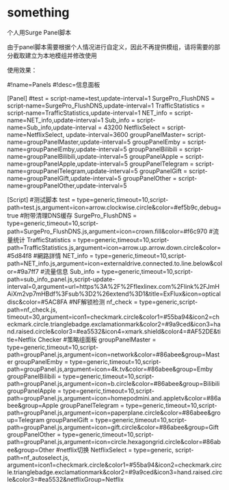 # something
个人用Surge Panel脚本

由于panel脚本需要根据个人情况进行自定义，因此不再提供模组，请将需要的部分截取建立为本地模组并修改使用

使用效果：

#!name=Panels
#!desc=信息面板

[Panel]
#test = script-name=test,update-interval=1
SurgePro_FlushDNS = script-name=SurgePro_FlushDNS,update-interval=1
TrafficStatistics = script-name=TrafficStatistics,update-interval=1
NET_info = script-name=NET_info,update-interval=1
Sub_info = script-name=Sub_info,update-interval = 43200
NetflixSelect = script-name=NetflixSelect, update-interval=3600
groupPanelMaster= script-name=groupPanelMaster,update-interval=5
groupPanelEmby = script-name=groupPanelEmby,update-interval=5
groupPanelBilibili = script-name=groupPanelBilibili,update-interval=5
groupPanelApple = script-name=groupPanelApple,update-interval=5
groupPanelTelegram = script-name=groupPanelTelegram,update-interval=5
groupPanelGift = script-name=groupPanelGift,update-interval=5
groupPanelOther = script-name=groupPanelOther,update-interval=5


[Script]
#测试脚本
test = type=generic,timeout=10,script-path=test.js,argument=icon=arrow.clockwise.circle&color=#ef5b9c,debug=true
#附带清理DNS缓存
SurgePro_FlushDNS = type=generic,timeout=10,script-path=SurgePro_FlushDNS.js,argument=icon=crown.fill&color=#f6c970
#流量统计
TrafficStatistics = type=generic,timeout=10,script-path=TrafficStatistics.js,argument=icon=arrow.up.arrow.down.circle&color=#5d84f8
#網路詳情
NET_info = type=generic,timeout=10,script-path=NET_info.js,argument=icon=externaldrive.connected.to.line.below&color=#9a7ff7
#流量信息
Sub_info = type=generic,timeout=10,script-path=sub_info_panel.js,script-update-interval=0,argument=url=https%3A%2F%2Fflexlinex.com%2Flink%2FJmHAiXm2vp7mHBdf%3Fsub%3D2%26extend%3D1&title=ExFlux&icon=opticaldisc&color=#5AC8FA
#NF解锁检测
nf_check = type=generic,script-path=nf_check.js, timeout=30,argument=icon1=checkmark.circle&color1=#55ba94&icon2=checkmark.circle.trianglebadge.exclamationmark&color2=#9a9ced&icon3=hand.raised.circle&color3=#ea5532&icon4=xmark.shield&color4=#AF52DE&title=Netflix Checker
#策略组面板
groupPanelMaster = type=generic,timeout=10,script-path=groupPanel.js,argument=icon=network&color=#86abee&group=Master
groupPanelEmby = type=generic,timeout=10,script-path=groupPanel.js,argument=icon=4k.tv&color=#86abee&group=Emby
groupPanelBilibili = type=generic,timeout=10,script-path=groupPanel.js,argument=icon=b.circle&color=#86abee&group=Bilibili
groupPanelApple = type=generic,timeout=10,script-path=groupPanel.js,argument=icon=homepodmini.and.appletv&color=#86abee&group=Apple
groupPanelTelegram = type=generic,timeout=10,script-path=groupPanel.js,argument=icon=paperplane.circle&color=#86abee&group=Telegram
groupPanelGift = type=generic,timeout=10,script-path=groupPanel.js,argument=icon=gift.circle&color=#86abee&group=Gift
groupPanelOther = type=generic,timeout=10,script-path=groupPanel.js,argument=icon=circle.hexagongrid.circle&color=#86abee&group=Other
#netflix切换
NetflixSelect = type=generic, script-path=nf_autoselect.js, argument=icon1=checkmark.circle&color1=#55ba94&icon2=checkmark.circle.trianglebadge.exclamationmark&color2=#9a9ced&icon3=hand.raised.circle&color3=#ea5532&netflixGroup=Netflix

